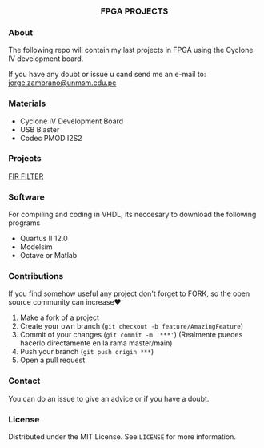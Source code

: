<p align="center">
  <h3 align="center">FPGA PROJECTS</h3>
</p>

<!-- ABOUT THE PROJECT -->
### About

The following repo will contain my last projects in FPGA using the Cyclone IV development board.

If you have any doubt or issue u cand send me an e-mail to: jorge.zambrano@unmsm.edu.pe


### Materials

- Cyclone IV Development Board
- USB Blaster
- Codec PMOD I2S2

### Projects

[FIR FILTER](https://github.com/stryBoy/FIRfilter_FPGA)

### Software

For compiling and coding in VHDL, its neccesary to download the following programs
-  Quartus II 12.0
-  Modelsim 
-  Octave or Matlab

 
### Contributions

If you find somehow useful any project don't forget to FORK, so the open source community can increase❤️

1. Make a fork of a project
2. Create your own branch (`git checkout -b feature/AmazingFeature`)
3. Commit of your changes (`git commit -m '***'`) (Realmente puedes hacerlo directamente en la rama master/main)
4. Push your branch (`git push origin ***`)  
5. Open a pull request


### Contact
You can do an issue to give an advice or if you have a doubt.

### License
Distributed under the MIT License. See `LICENSE` for more information.

